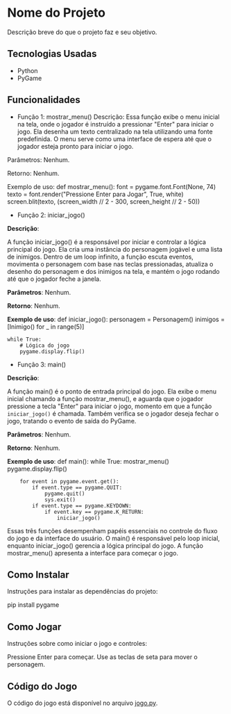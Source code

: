 # Nome do Projeto

Descrição breve do que o projeto faz e seu objetivo.


## Tecnologias Usadas
- Python
- PyGame


## Funcionalidades

- Função 1: mostrar_menu()
Descrição:
Essa função exibe o menu inicial na tela, onde o jogador é instruído a pressionar "Enter" para iniciar o jogo. Ela desenha um texto centralizado na tela utilizando uma fonte
predefinida. O menu serve como uma interface de espera até que o jogador esteja pronto para iniciar o jogo.

Parâmetros: Nenhum.

Retorno: Nenhum.

Exemplo de uso:
def mostrar_menu():
    font = pygame.font.Font(None, 74)
    texto = font.render("Pressione Enter para Jogar", True, white)
    screen.blit(texto, (screen_width // 2 - 300, screen_height // 2 - 50))


- Função 2: iniciar_jogo()

**Descrição**:  

A função iniciar_jogo() é a responsável por iniciar e controlar a lógica principal do jogo. Ela cria uma instância do personagem jogável e uma lista de inimigos. Dentro de um 
loop infinito, a função escuta eventos, movimenta o personagem com base nas teclas pressionadas, atualiza o desenho do personagem e dos inimigos na tela, e mantém o jogo rodando 
até que o jogador feche a janela.

**Parâmetros**: Nenhum.

**Retorno**: Nenhum.

**Exemplo de uso**:
def iniciar_jogo():
    personagem = Personagem()
    inimigos = [Inimigo() for _ in range(5)]
    
    while True:
        # Lógica do jogo
        pygame.display.flip()


- Função 3: main()

**Descrição**:  

A função main() é o ponto de entrada principal do jogo. Ela exibe o menu inicial chamando a função mostrar_menu(), e aguarda que o jogador pressione a tecla "Enter" para
iniciar o jogo, momento em que a função `iniciar_jogo()` é chamada. Também verifica se o jogador deseja fechar o jogo, tratando o evento de saída do PyGame.

**Parâmetros**: Nenhum.

**Retorno**: Nenhum.

**Exemplo de uso**:
def main():
    while True:
        mostrar_menu()
        pygame.display.flip()
        
        for event in pygame.event.get():
            if event.type == pygame.QUIT:
                pygame.quit()
                sys.exit()
            if event.type == pygame.KEYDOWN:
                if event.key == pygame.K_RETURN:
                    iniciar_jogo()

Essas três funções desempenham papéis essenciais no controle do fluxo do jogo e da interface do usuário. O main() é responsável pelo loop inicial, enquanto iniciar_jogo() gerencia 
a lógica principal do jogo. A função mostrar_menu() apresenta a interface para começar o jogo.


## Como Instalar

Instruções para instalar as dependências do projeto:

pip install pygame


## Como Jogar

Instruções sobre como iniciar o jogo e controles:

Pressione Enter para começar.
Use as teclas de seta para mover o personagem.


## Código do Jogo
O código do jogo está disponível no arquivo [jogo.py](jogo.py).

